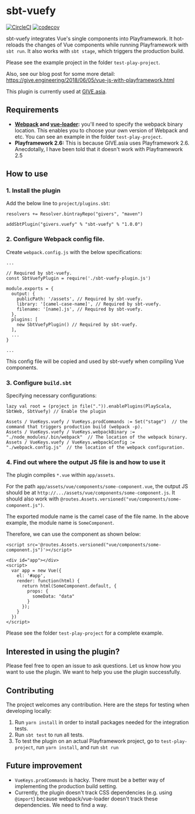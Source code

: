 sbt-vuefy
==========

[![CircleCI](https://circleci.com/gh/GIVESocialMovement/sbt-vuefy/tree/master.svg?style=shield)](https://circleci.com/gh/GIVESocialMovement/sbt-vuefy/tree/master)
[![codecov](https://codecov.io/gh/GIVESocialMovement/sbt-vuefy/branch/master/graph/badge.svg)](https://codecov.io/gh/GIVESocialMovement/sbt-vuefy)

sbt-vuefy integrates Vue's single components into Playframework. It hot-reloads the changes of Vue components while running Playframework with `sbt run`. It also works with `sbt stage`, which triggers the production build.

Please see the example project in the folder `test-play-project`.

Also, see our blog post for some more detail: https://give.engineering/2018/06/05/vue-js-with-playframework.html

This plugin is currently used at [GIVE.asia](https://give.asia).


Requirements
-------------

* __[Webpack](https://webpack.js.org/) and [vue-loader](https://github.com/vuejs/vue-loader):__ you'll need to specify the webpack binary location. This enables you to choose your own version of Webpack and etc. You can see an example in the folder `test-play-project`.
* __Playframework 2.6:__ This is because GIVE.asia uses Playframework 2.6. Anecdotally, I have been told that it doesn't work with Playframework 2.5


How to use
-----------

### 1. Install the plugin

Add the below line to `project/plugins.sbt`:

```
resolvers += Resolver.bintrayRepo("givers", "maven")

addSbtPlugin("givers.vuefy" % "sbt-vuefy" % "1.0.0")
```


### 2. Configure Webpack config file.

Create `webpack.config.js` with the below specifications:

```
...

// Required by sbt-vuefy.
const SbtVuefyPlugin = require('./sbt-vuefy-plugin.js')

module.exports = {
  output: {
    publicPath: '/assets', // Required by sbt-vuefy.
    library: '[camel-case-name]', // Required by sbt-vuefy.
    filename: '[name].js', // Required by sbt-vuefy.
  },
  plugins: [
    new SbtVuefyPlugin() // Required by sbt-vuefy.
  ],
  ...
}

...
```

This config file will be copied and used by sbt-vuefy when compiling Vue components.


### 3. Configure `build.sbt`

Specifying necessary configurations:

```
lazy val root = (project in file(".")).enablePlugins(PlayScala, SbtWeb, SbtVuefy) // Enable the plugin

Assets / VueKeys.vuefy / VueKeys.prodCommands := Set("stage")  // the command that triggers production build (webpack -p).
Assets / VueKeys.vuefy / VueKeys.webpackBinary := "./node_modules/.bin/webpack"  // The location of the webpack binary.
Assets / VueKeys.vuefy / VueKeys.webpackConfig := "./webpack.config.js"  // the location of the webpack configuration.
```

### 4. Find out where the output JS file is and how to use it

The plugin compiles `*.vue` within `app/assets`.

For the path `app/assets/vue/components/some-component.vue`, the output JS should be at `http://.../assets/vue/components/some-component.js`.
It should also work with `@routes.Assets.versioned("vue/components/some-component.js")`.

The exported module name is the camel case of the file name. In the above example, the module name is `SomeComponent`.

Therefore, we can use the component as shown below:

```
<script src='@routes.Assets.versioned("vue/components/some-component.js")'></script>

<div id="app"></div>
<script>
  var app = new Vue({
    el: '#app',
    render: function(html) {
      return html(SomeComponent.default, {
        props: {
          someData: "data"
        }
      });
    }
  })
</script>
```

Please see the folder `test-play-project` for a complete example.


Interested in using the plugin?
--------------------------------

Please feel free to open an issue to ask questions. Let us know how you want to use the plugin. We want to help you use the plugin successfully.


Contributing
---------------

The project welcomes any contribution. Here are the steps for testing when developing locally:

1. Run `yarn install` in order to install packages needed for the integration tests.
2. Run `sbt test` to run all tests.
3. To test the plugin on an actual Playframework project, go to `test-play-project`, run `yarn install`, and run `sbt run`


Future improvement
--------------------

* `VueKeys.prodCommands` is hacky. There must be a better way of implementing the production build setting.
* Currently, the plugin doesn't track CSS dependencies (e.g. using `@import`) because webpack/vue-loader doesn't track these dependencies. We need to find a way.
